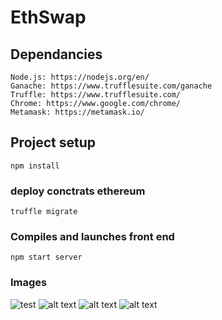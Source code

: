 # EthSwap

## Dependancies
```
Node.js: https://nodejs.org/en/
Ganache: https://www.trufflesuite.com/ganache
Truffle: https://www.trufflesuite.com/
Chrome: https://www.google.com/chrome/
Metamask: https://metamask.io/
```

## Project setup
```
npm install
```

### deploy conctrats ethereum
```
truffle migrate
```

### Compiles and launches front end
```
npm start server
```

### Images
![test](https://ibb.co/xm8RTK4)
![alt text](https://ibb.co/nc2Zqh4)
![alt text](https://ibb.co/s1PDq9L)
![alt text](https://ibb.co/WPjVQzH)
